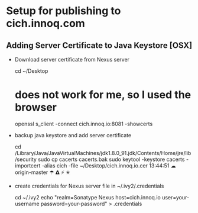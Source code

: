 
# Setup for publishing to cich.innoq.com

## Adding Server Certificate to Java Keystore [OSX]

- Download server certificate from Nexus server

    cd ~/Desktop
    # does not work for me, so I used the browser
    openssl s_client -connect cich.innoq.io:8081 -showcerts

- backup java keystore and add server certificate

    cd /Library/Java/JavaVirtualMachines/jdk1.8.0_91.jdk/Contents/Home/jre/lib/security
    sudo cp cacerts cacerts.bak
    sudo keytool -keystore cacerts -importcert -alias cich -file ~/Desktop/cich.innoq.io.cer                                                                                                                            13:44:51  ☁  origin-master ☂ 𝝙 ⚡ ✭

- create credentials for Nexus server file in ~/.ivy2/.credentials

    cd ~/.ivy2
    echo "realm=Sonatype Nexus
    host=cich.innoq.io
    user=your-username
    password=your-password" > .credentials
